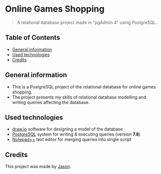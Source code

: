 # Online Games Shopping
> A relational database project made in "pgAdmin 4" using PostgreSQL.

## Table of Contents
* [General information](#general-information)
* [Used technologies](#used-technologies)
* [Credits](#credits)

## General information
- This is a PostgreSQL project of the relational database for online games shopping.
- The project presents my skills of relational database modelling and writing queries affecting the database.

## Used technologies
- [draw.io](https://app.diagrams.net/ "Flowchart Maker &amp; Online Diagram Software") software for designing a model of the database
- [PostgreSQL](https://www.postgresql.org/ "PostgreSQL: The world's most advanced open source database") system for writing & executing queries (version **7.8**)
- [Notepad++](https://notepad-plus-plus.org/ "Notepad++") text editor for merging queries into single script

## Credits
This project was made by [Jason](https://jasonxiii.pl "Jason. Cała informatyka w jednym miejscu! Oficjalna strona internetowa! Setki artykułów na różne tematy! Wszystko stworzone przez jedną osobę!").